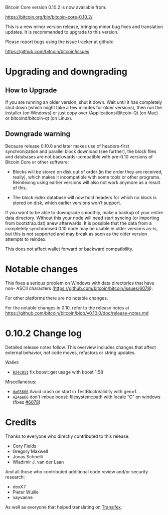 Bitcoin Core version 0.10.2 is now available from:

<https://bitcoin.org/bin/bitcoin-core-0.10.2/>

This is a new minor version release, bringing minor bug fixes and translation
updates. It is recommended to upgrade to this version.

Please report bugs using the issue tracker at github:

<https://github.com/bitcoin/bitcoin/issues>

# Upgrading and downgrading

## How to Upgrade

If you are running an older version, shut it down. Wait until it has
completely shut down (which might take a few minutes for older versions), then
run the installer (on Windows) or just copy over /Applications/Bitcoin-Qt (on
Mac) or bitcoind/bitcoin-qt (on Linux).

## Downgrade warning

Because release 0.10.0 and later makes use of headers-first synchronization
and parallel block download (see further), the block files and databases are
not backwards-compatible with pre-0.10 versions of Bitcoin Core or other
software:

  * Blocks will be stored on disk out of order (in the order they are received, really), which makes it incompatible with some tools or other programs. Reindexing using earlier versions will also not work anymore as a result of this.

  * The block index database will now hold headers for which no block is stored on disk, which earlier versions won’t support.

If you want to be able to downgrade smoothly, make a backup of your entire
data directory. Without this your node will need start syncing (or importing
from bootstrap.dat) anew afterwards. It is possible that the data from a
completely synchronised 0.10 node may be usable in older versions as-is, but
this is not supported and may break as soon as the older version attempts to
reindex.

This does not affect wallet forward or backward compatibility.

# Notable changes

This fixes a serious problem on Windows with data directories that have non-
ASCII characters (https://github.com/bitcoin/bitcoin/issues/6078).

For other platforms there are no notable changes.

For the notable changes in 0.10, refer to the release notes at
https://github.com/bitcoin/bitcoin/blob/v0.10.0/doc/release-notes.md

# 0.10.2 Change log

Detailed release notes follow. This overview includes changes that affect
external behavior, not code moves, refactors or string updates.

Wallet:

  * [`824c011`](https://github.com/bitcoin/bitcoin/commit/824c011) fix boost::get usage with boost 1.58

Miscellaneous:

  * [`da65606`](https://github.com/bitcoin/bitcoin/commit/da65606) Avoid crash on start in TestBlockValidity with gen=1.
  * [`424ae66`](https://github.com/bitcoin/bitcoin/commit/424ae66) don’t imbue boost::filesystem::path with locale “C” on windows (fixes [#6078](https://github.com/bitcoin/bitcoin/pull/6078))

# Credits

Thanks to everyone who directly contributed to this release:

  * Cory Fields
  * Gregory Maxwell
  * Jonas Schnelli
  * Wladimir J. van der Laan

And all those who contributed additional code review and/or security research:

  * dexX7
  * Pieter Wuille
  * vayvanne

As well as everyone that helped translating on
[Transifex](https://www.transifex.com/projects/p/bitcoin/).

